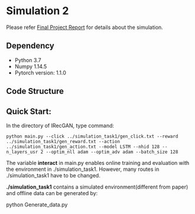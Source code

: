 # Simulation 2

Please refer [Final Project Report](./Final%20Project%20Report.pdf) for details about the simulation.

## Dependency
 - Python 3.7
 - Numpy 1.14.5
 - Pytorch version: 1.1.0

## Code Structure
 
## Quick Start: 
In the directory of IRecGAN, type command: 

```
python main.py --click ../simulation_task1/gen_click.txt --reward ../simulation_task1/gen_reward.txt --action ../simulation_task1/gen_action.txt --model LSTM --nhid 128 --n_layers_usr 2 --optim_nll adam --optim_adv adam --batch_size 128
```

The variable **interact** in main.py enables online training and evaluation with the environment in ./simulation_task1. However, many routes in ./simulation_task1 have to be changed.  

**./simulation_task1** contains a simulated environment(different from paper) and offline data can be generated by: 

python Generate_data.py


